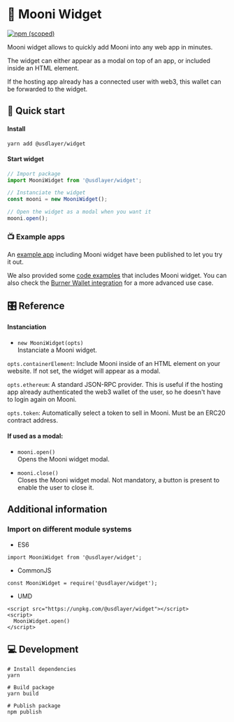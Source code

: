 # 🌚 Mooni Widget

[![npm (scoped)](https://img.shields.io/npm/v/@usdlayer/widget)](https://www.npmjs.com/package/@usdlayer/widget)

Mooni widget allows to quickly add Mooni into any web app in minutes.

The widget can either appear as a modal on top of an app, or included inside an HTML element. 

If the hosting app already has a connected user with web3, this wallet can be forwarded to the widget.

## 🎁 Quick start
#### Install

`yarn add @usdlayer/widget`
 
#### Start widget

```javascript
// Import package
import MooniWidget from '@usdlayer/widget';

// Instanciate the widget
const mooni = new MooniWidget();

// Open the widget as a modal when you want it
mooni.open();
```

### 📺 Example apps

An [example app](https://integration-example.mooni.tech) including Mooni widget have been published to let you try it out.

We also provided some [code examples](../example-host) that includes Mooni widget. You can also check the [Burner Wallet integration](../burner-plugin/src/ui/MooniPage.tsx) for a more advanced use case.

## 🎛 Reference

#### Instanciation

- `new MooniWidget(opts)`  
Instanciate a Mooni widget.

`opts.containerElement`: Include Mooni inside of an HTML element on your website. If not set, the widget will appear as a modal.

`opts.ethereum`: A standard JSON-RPC provider. This is useful if the hosting app already authenticated the web3 wallet of the user, so he doesn't have to login again on Mooni.

`opts.token`: Automatically select a token to sell in Mooni. Must be an ERC20 contract address.

#### If used as a modal:
- `mooni.open()`  
Opens the Mooni widget modal.


- `mooni.close()`  
Closes the Mooni widget modal. Not mandatory, a button is present to enable the user to close it.

## Additional information

### Import on different module systems

- ES6

`import MooniWidget from '@usdlayer/widget';`

- CommonJS

`const MooniWidget = require('@usdlayer/widget');`

- UMD

```
<script src="https://unpkg.com/@usdlayer/widget"></script>
<script> 
  MooniWidget.open()
</script>
```

## 💻 Development

```
# Install dependencies
yarn

# Build package
yarn build

# Publish package
npm publish
```
